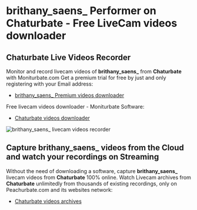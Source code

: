 # brithany_saens_ Performer on Chaturbate - Free LiveCam videos downloader

## Chaturbate Live Videos Recorder

Monitor and record livecam videos of **brithany_saens_** from **Chaturbate** with Moniturbate.com
Get a premium trial for free by just and only registering with your Email address:
* [brithany_saens_ Premium videos downloader](https://moniturbate.com/request-demo-licence-key.html)

Free livecam videos downloader - Moniturbate Software:
* [Chaturbate videos downloader](https://moniturbate.com/moniturbate-download-software.html)

![brithany_saens_ livecam videos recorder](https://peachurnet.com/templates/moniturbate-software.png)


## Capture brithany_saens_ videos from the Cloud and watch your recordings on Streaming

Without the need of downloading a software, capture **brithany_saens_** livecam videos from **Chaturbate** 100% online.
Watch Livecam archives from **Chaturbate** unlimitedly from thousands of existing recordings, only on Peachurbate.com and its websites network:
* [Chaturbate videos archives](https://peachurnet.com/)